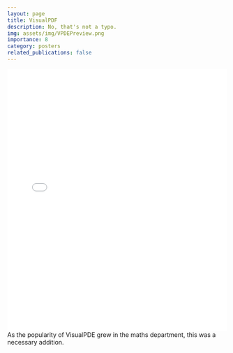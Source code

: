 ```yaml
---
layout: page
title: VisualPDF
description: No, that's not a typo.
img: assets/img/VPDEPreview.png
importance: 8
category: posters
related_publications: false
---
```




<div class="row">
    <div class="col-sm mt-3 mt-md-0">
            <embed src="/assets/pdf/posters/VisuaLP.pdf" type="application/pdf" width="100%" height="600px" />
    </div>
</div>
<div class="caption">
    As the popularity of VisualPDE grew in the maths department, this was a necessary addition.
</div>

